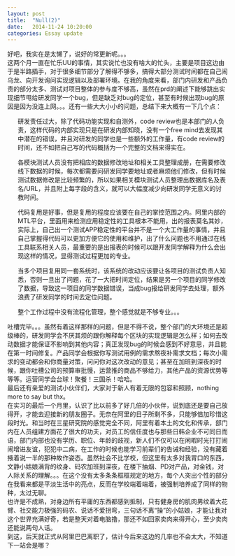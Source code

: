 ```yaml
---
layout: post
title:  "Null(2)"
date:   2014-11-24 10:20:00
categories: Essay update
---
```

<p>
好吧，我实在是太懒了，说好的常更新呢。。。<br />
这两个月一直在忙乐UU的事情，其实说忙也没有啥大的忙头，主要是项目这边由于是半路插手，对于很多细节部分了解得不够多，搞得大部分测试时间都在自己闹乌龙、向开发询问实现逻辑以及部署环境。在我的角度来看，部门内研发和产品负责的部分太多、测试对项目整体的参与度不够高，虽然在prd的阐述下能够跳出实现细节甩给研发同学一个bug，但是缺乏对bug的定位，甚至有时候出现bug的原因是因为没连上网。。。还有一些大大小小的问题，总结下来大概有一下几个点：<br />
<ul>
<p>研发责任过大，除了代码功能实现和自测外，code review也是本部门的人负责，这样代码的内部实现只是在研发内部知晓，没有一个free mind去发现其中潜在的错误，并且对研发的同学也是一些额外的工作量，有code review的时间，还不如把自己写的代码概括为一个完整的文档来得实在。</p>
<p>各模块测试人员没有把相应的数据修改地址和相关工具整理成册，在需要修改线下数据的时候，每次都需要问研发同学要地址或者麻烦他们修改，但有时候测试数据修改是比较频繁的，所以如果相关模块测试人员整理出数据库名及表名/URL，并且附上每字段的含义，就可以大幅度减少向研发同学无意义的讨教时间。</p>
<p>代码复用是好事，但是复用的程度应该要在自己的掌控范围之内。阿里内部的MTL平台，里面用来检测应用稳定性的工具根本不能用，出的报表莫名其妙，实际上，自己出一个测试APP稳定性的平台并不是一个大工作量的事情，并且自己掌握得代码可以更加方便它的使用和维护，出了什么问题也不用通过在线工具联系相关人员，最重要的是出报表的时候可以跟开发同学解释为什么会出现这样的情况，显得测试过程更加的专业。</p>
<p>当多个项目复用同一套系统时，该系统的改动应该要让各项目的测试负责人知悉，否则一旦出了问题，花了一大把时间定位，结果是另一个项目的同学修改了数据，导致这一项目的同学数据错误，当成bug报给研发同学去处理，额外浪费了研发同学的时间去定位问题。</p>
<p>整个工作过程中没有流程化管理，整个感觉就是不够专业。。。</p>
</ul>
吐槽完毕。。。虽然有着这样那样的问题，但是不得不说，整个部门的大环境还是超级棒的，研发同学会不厌其烦的跟你解释每个区块的实现逻辑是怎么样；如何去改动数据才能保证不影响到其他内容；真正发现bug的时候会感到不好意思，并且能在第一时间修复。产品同学会根据你写测试用例的需求熬夜补需求文档；每次小需求的变动都会和你商量对策，问问你对这次改动的意见；甚至在加班到深夜的时候，跟你吐槽公司的预算审批慢，运营推的商品不够给力，其他产品的资源优势等等等。运营同学会台球！聚餐！三国杀！哈哈。<br />
最后还有亲爱的测试小伙伴们，大家对于新人有着无限的包容和照顾，nothing more to say but thx。<br />
在实习的最后一个月里，认识了比以前多了好几倍的小伙伴，说到底还是要自己放得开，才能去迎接新的朋友圈子。无奈在阿里的日子所剩不多，只能够倍加珍惜这段时光。和当时在三星研究院的感觉完全不同，阿里有着本土的文化和传承，部门内在人员组建方面花了很大的功夫，对员工的信任度也与那些日韩企业不可同日而语，部门内部也没有学历、职位、年龄的歧视，新人们不仅可以在闲暇时光打打闹闹增进友谊，犯犯中二病，在工作的时候也能学习前辈们的告诫和经验，没有藏着掖着说一半的那种故作姿态。虽然社会不比学校，但这里有太多对我胃口的东西，文静小姑娘满背的纹身、码农加班到深夜，在楼下抽烟、PD对产品，对金钱，对人际关系的理解。。。在这个没有太多条条框框规定的地方，每个人突出个性的部分在我看来都是平淡生活中的亮点，反而在学校端着端着，被强制培养成了同样的物种，太过无聊。<br />
也许是不成熟，对身边所有平庸的东西都感到抵制，只有健身房的肌肉男纹着大花臂、社交能力极强的码农、说话不爱拐弯，三句话不离“操”的小姑娘，才能让我对这个世界充满好奇，若是整天对着电脑撸，那还不如回家卖肉来得开心，至少卖肉还能说两句人话。<br />
到这，后天就正式从阿里巴巴离职了，估计今后来这边的几率也不会太大，不知道下一站会是哪？
</p>